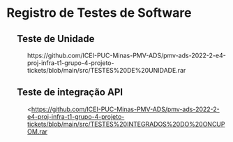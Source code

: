 # Registro de Testes de Software
<ol>
  
  ## Teste de Unidade 

  <ol>
    https://github.com/ICEI-PUC-Minas-PMV-ADS/pmv-ads-2022-2-e4-proj-infra-t1-grupo-4-projeto-tickets/blob/main/src/TESTES%20DE%20UNIDADE.rar
  </ol>
  
## Teste de integração API  
   <ol>

  <https://github.com/ICEI-PUC-Minas-PMV-ADS/pmv-ads-2022-2-e4-proj-infra-t1-grupo-4-projeto-tickets/blob/main/src/TESTES%20INTEGRADOS%20DO%20ONCUPOM.rar

</ol>
</ol>
